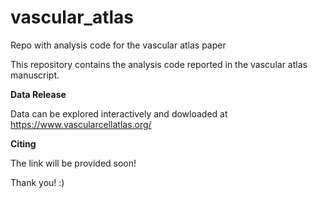 # vascular_atlas
Repo with analysis code for the vascular atlas paper 

This repository contains the analysis code reported in the vascular atlas manuscript.

**Data Release**

Data can be explored interactively and dowloaded at https://www.vascularcellatlas.org/

**Citing**

The link will be provided soon!

Thank you! :) 
